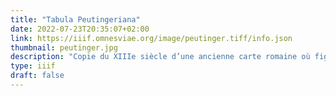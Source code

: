 ```yaml
---
title: "Tabula Peutingeriana"
date: 2022-07-23T20:35:07+02:00
link: https://iiif.omnesviae.org/image/peutinger.tiff/info.json 
thumbnail: peutinger.jpg
description: "Copie du XIIIe siècle d’une ancienne carte romaine où figurent les routes et les villes principales de l’Empire romain, fac-similé de Konrad Miller de 1887. Source : Datenbank tp-online, université catholique d'Eichstätt-Ingolstadt."
type: iiif
draft: false
---
```


